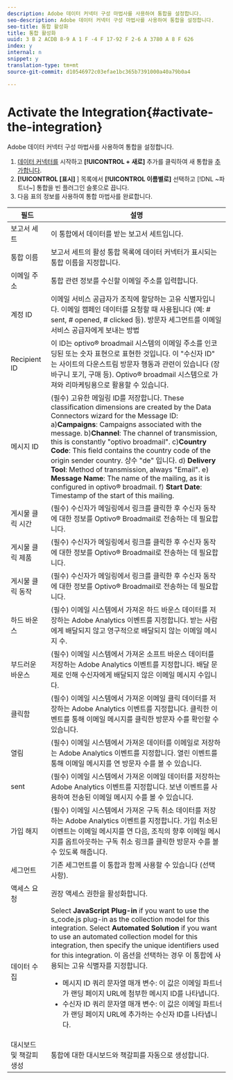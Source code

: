 ```yaml
---
description: Adobe 데이터 커넥터 구성 마법사를 사용하여 통합을 설정합니다.
seo-description: Adobe 데이터 커넥터 구성 마법사를 사용하여 통합을 설정합니다.
seo-title: 통합 활성화
title: 통합 활성화
uuid: 3 B 2 ACDB 8-9 A 1 F -4 F 17-92 F 2-6 A 3780 A 8 F 626
index: y
internal: n
snippet: y
translation-type: tm+mt
source-git-commit: d10546972c03efae1bc365b7391000a40a79b0a4

---
```



# Activate the Integration{#activate-the-integration}

Adobe 데이터 커넥터 구성 마법사를 사용하여 통합을 설정합니다.

1. [데이터 커넥터를](https://marketing.adobe.com/resources/help/en_US/genesis/c_overview.html) 시작하고 **[!UICONTROL + 새로]** 추가를 클릭하여 새 통합을 [추가합니다](https://marketing.adobe.com/resources/help/en_US/genesis/t_add_integration.html).
1. **[!UICONTROL [표시]** ] 목록에서 **[!UICONTROL 이름별로]** 선택하고 [!DNL ~파트너~] 통합을 빈 플러그인 슬롯으로 끕니다.
1. 다음 표의 정보를 사용하여 통합 마법사를 완료합니다.

| 필드 | 설명 |
|--- |--- |
| 보고서 세트 | 이 통합에서 데이터를 받는 보고서 세트입니다. |
| 통합 이름 | 보고서 세트의 활성 통합 목록에 데이터 커넥터가 표시되는 통합 이름을 지정합니다. |
| 이메일 주소 | 통합 관련 정보를 수신할 이메일 주소를 입력합니다. |
| 계정 ID | 이메일 서비스 공급자가 조직에 할당하는 고유 식별자입니다. 이메일 캠페인 데이터를 요청할 때 사용됩니다 (예: # sent, # opened, # clicked 등). 방문자 세그먼트를 이메일 서비스 공급자에게 보내는 방법 |
| Recipient ID | 이 ID는 optivo® broadmail 시스템의 이메일 주소를 인코딩된 또는 숫자 표현으로 표현한 것입니다. 이 "수신자 ID" 는 사이트의 다운스트림 방문자 행동과 관련이 있습니다 (장바구니 포기, 구매 등). Optivo® broadmail 시스템으로 가져와 리마케팅용으로 활용할 수 있습니다. |
| 메시지 ID | (필수) 고유한 메일링 ID를 저장합니다. These classification dimensions are created by the Data Connectors wizard for the Message ID: a)**Campaigns**: Campaigns associated with the message. b)**Channel**: The channel of transmission, this is constantly "optivo broadmail". c)**Country Code**: This field contains the country code of the origin sender country. 상수 "de" 입니다. d) **Delivery Tool**: Method of transmission, always "Email". e) **Message Name**: The name of the mailing, as it is configured in optivo® broadmail. f) **Start Date**: Timestamp of the start of this mailing. |
| 게시물 클릭 시간 | (필수) 수신자가 메일링에서 링크를 클릭한 후 수신자 동작에 대한 정보를 Optivo® Broadmail로 전송하는 데 필요합니다. |
| 게시물 클릭 제품 | (필수) 수신자가 메일링에서 링크를 클릭한 후 수신자 동작에 대한 정보를 Optivo® Broadmail로 전송하는 데 필요합니다. |
| 게시물 클릭 동작 | (필수) 수신자가 메일링에서 링크를 클릭한 후 수신자 동작에 대한 정보를 Optivo® Broadmail로 전송하는 데 필요합니다. |
| 하드 바운스 | (필수) 이메일 시스템에서 가져온 하드 바운스 데이터를 저장하는 Adobe Analytics 이벤트를 지정합니다. 받는 사람에게 배달되지 않고 영구적으로 배달되지 않는 이메일 메시지 수. |
| 부드러운 바운스 | (필수) 이메일 시스템에서 가져온 소프트 바운스 데이터를 저장하는 Adobe Analytics 이벤트를 지정합니다. 배달 문제로 인해 수신자에게 배달되지 않은 이메일 메시지 수입니다. |
| 클릭함 | (필수) 이메일 시스템에서 가져온 이메일 클릭 데이터를 저장하는 Adobe Analytics 이벤트를 지정합니다. 클릭한 이벤트를 통해 이메일 메시지를 클릭한 방문자 수를 확인할 수 있습니다. |
| 열림 | (필수) 이메일 시스템에서 가져온 데이터를 이메일로 저장하는 Adobe Analytics 이벤트를 지정합니다. 열린 이벤트를 통해 이메일 메시지를 연 방문자 수를 볼 수 있습니다. |
| sent | (필수) 이메일 시스템에서 가져온 이메일 데이터를 저장하는 Adobe Analytics 이벤트를 지정합니다. 보낸 이벤트를 사용하여 전송된 이메일 메시지 수를 볼 수 있습니다. |
| 가입 해지 | (필수) 이메일 시스템에서 가져온 구독 취소 데이터를 저장하는 Adobe Analytics 이벤트를 지정합니다. 가입 취소된 이벤트는 이메일 메시지를 연 다음, 조직의 향후 이메일 메시지를 옵트아웃하는 구독 취소 링크를 클릭한 방문자 수를 볼 수 있도록 해줍니다. |
| 세그먼트 | 기존 세그먼트를 이 통합과 함께 사용할 수 있습니다 (선택 사항). |
| 액세스 요청 | 권장 액세스 권한을 활성화합니다. |
| 데이터 수집 | Select **JavaScript Plug-in** if you want to use the s_code.js plug-in as the collection model for this integration. Select **Automated Solution** if you want to use an automated collection model for this integration, then specify the unique identifiers used for this integration. 이 옵션을 선택하는 경우 이 통합에 사용되는 고유 식별자를 지정합니다.<ul><li>메시지 ID 쿼리 문자열 매개 변수: 이 값은 이메일 파트너가 랜딩 페이지 URL에 첨부한 메시지 ID를 나타냅니다.</li><li>수신자 ID 쿼리 문자열 매개 변수: 이 값은 이메일 파트너가 랜딩 페이지 URL에 추가하는 수신자 ID를 나타냅니다.</li></ul> |
| 대시보드 및 책갈피 생성 | 통합에 대한 대시보드와 책갈피를 자동으로 생성합니다. |